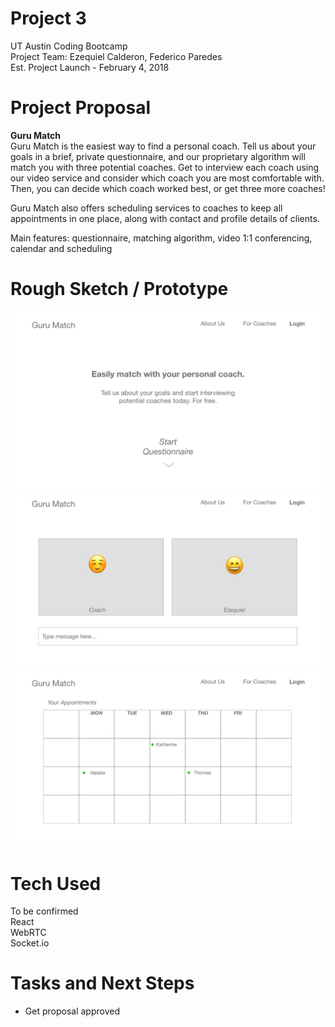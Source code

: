  # Project 3
 UT Austin Coding Bootcamp \
 Project Team: Ezequiel Calderon, Federico Paredes \
 Est. Project Launch - February 4, 2018
 
 # Project Proposal
  
 **Guru Match** \
Guru Match is the easiest way to find a personal coach. Tell us about your goals in a brief, private questionnaire, and our proprietary algorithm will match you with three potential coaches. Get to interview each coach using our video service and consider which coach you are most comfortable with. Then, you can decide which coach worked best, or get three more coaches!

Guru Match also offers scheduling services to coaches to keep all appointments in one place, along with contact and profile details of clients. 

Main features: questionnaire, matching algorithm, video 1:1 conferencing, calendar and scheduling
 
 # Rough Sketch / Prototype
 ![guru home](./images/GuruMatchHome.png) \
 ![guru video](./images/GuruMatchVideo.png) \
 ![guru calendar](./images/GuruMatchCalendar.png) 
 
 # Tech Used
To be confirmed \
React \
WebRTC \
Socket.io
 
 # Tasks and Next Steps
 - Get proposal approved

